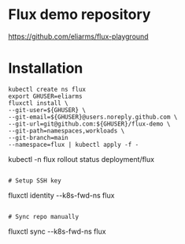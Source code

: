 # Flux demo repository

https://github.com/eliarms/flux-playground

# Installation

```
kubectl create ns flux
export GHUSER=eliarms
fluxctl install \
--git-user=${GHUSER} \
--git-email=${GHUSER}@users.noreply.github.com \
--git-url=git@github.com:${GHUSER}/flux-demo \
--git-path=namespaces,workloads \
--git-branch=main
--namespace=flux | kubectl apply -f -
```
kubectl -n flux rollout status deployment/flux
```

# Setup SSH key
```
fluxctl identity --k8s-fwd-ns flux
```

# Sync repo manually
```
fluxctl sync --k8s-fwd-ns flux
```

